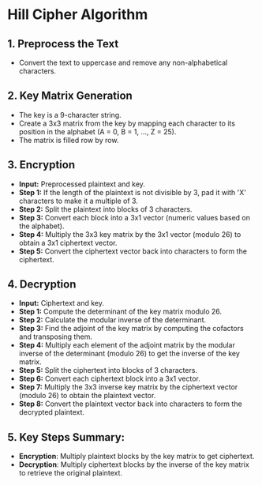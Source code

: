 # Hill Cipher Algorithm

## 1. Preprocess the Text
- Convert the text to uppercase and remove any non-alphabetical characters.

## 2. Key Matrix Generation
- The key is a 9-character string.
- Create a 3x3 matrix from the key by mapping each character to its position in the alphabet (A = 0, B = 1, ..., Z = 25).
- The matrix is filled row by row.

## 3. Encryption
- **Input:** Preprocessed plaintext and key.
- **Step 1:** If the length of the plaintext is not divisible by 3, pad it with 'X' characters to make it a multiple of 3.
- **Step 2:** Split the plaintext into blocks of 3 characters.
- **Step 3:** Convert each block into a 3x1 vector (numeric values based on the alphabet).
- **Step 4:** Multiply the 3x3 key matrix by the 3x1 vector (modulo 26) to obtain a 3x1 ciphertext vector.
- **Step 5:** Convert the ciphertext vector back into characters to form the ciphertext.
  
## 4. Decryption
- **Input:** Ciphertext and key.
- **Step 1:** Compute the determinant of the key matrix modulo 26.
- **Step 2:** Calculate the modular inverse of the determinant.
- **Step 3:** Find the adjoint of the key matrix by computing the cofactors and transposing them.
- **Step 4:** Multiply each element of the adjoint matrix by the modular inverse of the determinant (modulo 26) to get the inverse of the key matrix.
- **Step 5:** Split the ciphertext into blocks of 3 characters.
- **Step 6:** Convert each ciphertext block into a 3x1 vector.
- **Step 7:** Multiply the 3x3 inverse key matrix by the ciphertext vector (modulo 26) to obtain the plaintext vector.
- **Step 8:** Convert the plaintext vector back into characters to form the decrypted plaintext.

## 5. Key Steps Summary:
- **Encryption**: Multiply plaintext blocks by the key matrix to get ciphertext.
- **Decryption**: Multiply ciphertext blocks by the inverse of the key matrix to retrieve the original plaintext.
